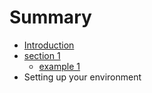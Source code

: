 # Summary

* [Introduction](README.md)
* [section 1](section1/README.md)
   * [example 1](section1/example1.md)
* Setting up your environment

